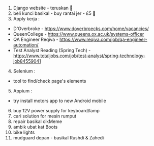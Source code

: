 1) Django website - teruskan :tractor:
2) beli kunci basikal - buy rantai jer - £5 :helicopter:
3) Apply kerja :
  - D'Overbroke -  https://www.doverbroecks.com/home/vacancies/
  - QueenCollege - https://www.queens.ox.ac.uk/systems-officer
  - QA Engineer Reqiva - https://www.reqiva.com/job/qa-engineer-automation/
  - Test Analyst Reading (Spring Tech) - https://www.totaljobs.com/job/test-analyst/spring-technology-job84559041
4) Selenium :
  - tool to find/check page's elements
5) Appium :
  - try install motors app to new Android mobile
6) buy 12V power supply for keyboard/lamp
7) cari solution for mesin rumput
8) repair basikal cikMeme
9) ambik ubat kat Boots
10) bike lights
11) mudguard depan - basikal Rushdi & Zahedi
